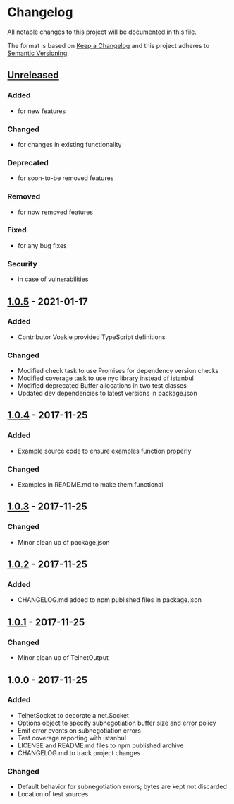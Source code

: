 # Changelog
All notable changes to this project will be documented in this file.

The format is based on [Keep a Changelog](http://keepachangelog.com/en/1.0.0/)
and this project adheres to [Semantic Versioning](http://semver.org/spec/v2.0.0.html).

## [Unreleased]
### Added
- for new features
### Changed
- for changes in existing functionality
### Deprecated
- for soon-to-be removed features
### Removed
- for now removed features
### Fixed
- for any bug fixes
### Security
- in case of vulnerabilities

## [1.0.5] - 2021-01-17
### Added
- Contributor Voakie provided TypeScript definitions
### Changed
- Modified check task to use Promises for dependency version checks
- Modified coverage task to use nyc library instead of istanbul
- Modified deprecated Buffer allocations in two test classes
- Updated dev dependencies to latest versions in package.json

## [1.0.4] - 2017-11-25
### Added
- Example source code to ensure examples function properly
### Changed
- Examples in README.md to make them functional

## [1.0.3] - 2017-11-25
### Changed
- Minor clean up of package.json

## [1.0.2] - 2017-11-25
### Added
- CHANGELOG.md added to npm published files in package.json

## [1.0.1] - 2017-11-25
### Changed
- Minor clean up of TelnetOutput

## 1.0.0 - 2017-11-25
### Added
- TelnetSocket to decorate a net.Socket
- Options object to specify subnegotiation buffer size and error policy
- Emit error events on subnegotiation errors
- Test coverage reporting with istanbul
- LICENSE and README.md files to npm published archive
- CHANGELOG.md to track project changes

### Changed
- Default behavior for subnegotiation errors; bytes are kept not discarded
- Location of test sources

[Unreleased]: https://github.com/blinkdog/telnet-stream/compare/v1.0.5...HEAD
[1.0.5]: https://github.com/blinkdog/telnet-stream/compare/v1.0.4...v1.0.5
[1.0.4]: https://github.com/blinkdog/telnet-stream/compare/v1.0.3...v1.0.4
[1.0.3]: https://github.com/blinkdog/telnet-stream/compare/v1.0.2...v1.0.3
[1.0.2]: https://github.com/blinkdog/telnet-stream/compare/v1.0.1...v1.0.2
[1.0.1]: https://github.com/blinkdog/telnet-stream/compare/v1.0.0...v1.0.1
